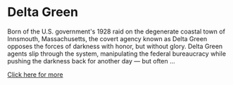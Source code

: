 #  Delta Green

Born of the U.S. government's 1928 raid on the degenerate coastal town of Innsmouth, Massachusetts, the covert agency known as Delta Green opposes the forces of darkness with honor, but without glory. Delta Green agents slip through the system, manipulating the federal bureaucracy while pushing the darkness back for another day — but often ...

[Click here for more](https://www.delta-green.com/)